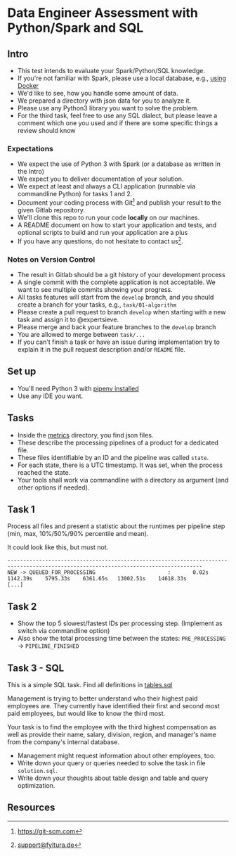 # Data Engineer Assessment with Python/Spark and SQL

## Intro

* This test intends to evaluate your Spark/Python/SQL knowledge.
* If you're not familiar with Spark, please use a local database, e.g., [using Docker](https://hub.docker.com/_/mariadb)  
* We'd like to see, how you handle some amount of data.
* We prepared a directory with json data for you to analyze it.
* Please use any Python3 library you want to solve the problem. 
* For the third task, feel free to use any SQL dialect, but please leave a comment which one you used and if there
  are some specific things a review should know


### Expectations 

* We expect the use of Python 3 with Spark (or a database as written in the Intro)
* We expect you to deliver documentation of your solution. 
* We expect at least and always a CLI application (runnable via commandline Python) for tasks 1 and 2.
* Document your coding process with Git[^2] and publish your result to the given Gitlab repository.  
* We'll clone this repo to run your code **locally** on our machines.
* A README document on how to start your application and tests, and optional scripts to build and run your application 
  are a plus
* If you have any questions, do not hesitate to contact us[^3].

### Notes on Version Control 

* The result in Gitlab should be a git history of your development process 
* A single commit with the complete application is not acceptable. We want to see multiple commits showing your progress.
* All tasks features will start from the `develop` branch, and you should create a branch for your tasks, e.g., 
  `task/01-algorithm`
* Please create a pull request to branch `develop` when starting with a new task and assign it to @expertsieve.
* Please merge and back your feature branches to the `develop` branch
* You are allowed to merge between `task/...`
* If you can't finish a task or have an issue during implementation try to explain it in the pull request description 
  and/or `README` file.
  
## Set up

* You'll need Python 3 with [pipenv installed](https://pypi.org/project/pipenv/)
* Use any IDE you want.

## Tasks

* Inside the [metrics](metrics) directory, you find json files. 
* These describe the processing pipelines of a product for a dedicated file.
* These files identifiable by an ID and the pipeline was called `state`.
* For each state, there is a UTC timestamp. It was set, when the process reached the state.
* Your tools shall work via commandline with a directory as argument (and other options if needed).

## Task 1

Process all files and present a statistic about the runtimes per pipeline step (min, max, 10%/50%/90% percentile and mean).

It could look like this, but must not.

```processing step -> next step                    :        min     10% perc    50% perc        Mean    90% perc         max
------------------------------------------------------------------------------------------------------------------------------------
NEW -> QUEUED_FOR_PROCESSING                       :       0.02s    1142.39s    5795.33s    6361.65s   13002.51s    14618.33s
[...]
```

## Task 2

* Show the top 5 slowest/fastest IDs per processing step. (Implement as switch via commandline option)
* Also show the total processing time between the states: `PRE_PROCESSING` -> `PIPELINE_FINISHED`


## Task 3 - SQL 

This is a simple SQL task. Find all definitions in [tables.sql](tables.sql)

Management is trying to better understand who their highest paid employees are. They 
currently have identified their first and second most paid employees, but would like to know
the third most.

Your task is to find the employee with the third highest compensation as well as
provide their name, salary, division, region, and manager's name from the company's internal
database.

* Management might request information about other employees, too.
* Write down your query or queries needed to solve the task in file `solution.sql`. 
* Write down your thoughts about table design and table and query optimization.


## Resources

[^2]: https://git-scm.com
[^3]: support@fyltura.de